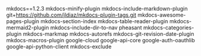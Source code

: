 mkdocs==1.2.3
mkdocs-minify-plugin
mkdocs-include-markdown-plugin
git+https://github.com/jldiaz/mkdocs-plugin-tags.git
mkdocs-awesome-pages-plugin
mkdocs-section-index
mkdocs-table-reader-plugin
mkdocs-mermaid2-plugin
mkdocs-include-dir-to-nav
pheasant
mkdocs-categories-plugin
mkdocs-markmap
mkdocs-autorefs
mkdocs-git-revision-date-plugin
mkdocs-macros-plugin
google-cloud
google-api-core
google-auth-oauthlib
google-api-python-client
mkdocs-exclude
